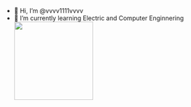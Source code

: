 - 👋 Hi, I’m @vvvv1111vvvv
- 🌱 I’m currently learning Electric and Computer Enginnering
  </br>
<a href="https://github.com/vvvv1111vvvv"><img align="center" style="height:180px" src="https://github-readme-stats.vercel.app/api/top-langs/?username=vvvv1111vvvv&layout=compact&theme=nord&hide_border=true" /></a> 
